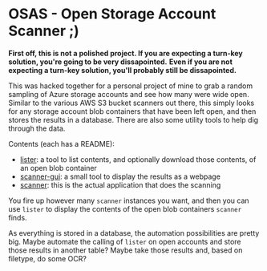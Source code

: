 # OSAS - Open Storage Account Scanner ;)

**First off, this is not a polished project. If you are expecting a turn-key solution, you're going to be very dissapointed.**
**Even if you are not expecting a turn-key solution, you'll probably still be dissapointed.**

This was hacked together for a personal project of mine to grab a random sampling of Azure storage accounts and see how many were wide open.
Similar to the various AWS S3 bucket scanners out there, this simply looks for any storage account blob containers that have been left open, and then stores the results in a database. There are also some utility tools to help dig through the data. 

Contents (each has a README):
* [lister](): a tool to list contents, and optionally download those contents, of an open blob container
* [scanner-gui](): a small tool to display the results as a webpage
* [scanner](): this is the actual application that does the scanning

You fire up however many `scanner` instances you want, and then you can use `lister` to display the contents of the open blob containers `scanner` finds.

As everything is stored in a database, the automation possibilities are pretty big. Maybe automate the calling of `lister` on open accounts and store those results in another table? Maybe take those results and, based on filetype, do some OCR? 
